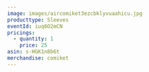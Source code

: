 ```yaml
---
image: images/aircomiket3ezcbklyvuaahicu.jpg
producttype: Sleeves
eventId: iuq6O2mCN
pricings:
  - quantity: 1
    price: 25
asin: s-HGK1n8b6t
merchandise: comiket
---
```

